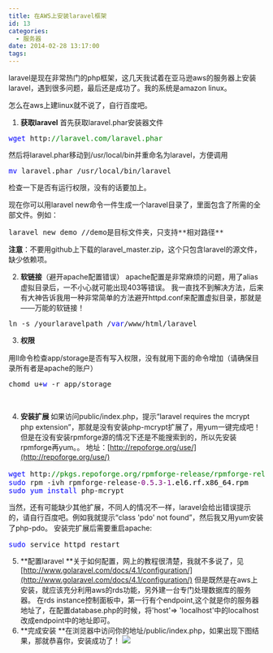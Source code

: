 ```yaml
---
title: 在AWS上安装laravel框架
id: 13
categories:
  - 服务器
date: 2014-02-28 13:17:00
tags:
---
```


laravel是现在非常热门的php框架，这几天我试着在亚马逊aws的服务器上安装laravel，遇到很多问题，最后还是成功了。我的系统是amazon linux。

怎么在aws上建linux就不说了，自行百度吧。

1.  **获取laravel**
首先获取laravel.phar安装器文件

<div class="cnblogs_code">
<pre><span style="color: #0000ff;">wget</span> http:<span style="color: #008000;">//</span><span style="color: #008000;">laravel.com/laravel.phar</span></pre>
</div>

然后将laravel.phar移动到/usr/local/bin并重命名为laravel，方便调用

<div class="cnblogs_code">
<pre><span style="color: #0000ff;">mv</span> laravel.phar /usr/local/bin/laravel</pre>
</div>

检查一下是否有运行权限，没有的话要加上。

现在你可以用laravel new命令一件生成一个laravel目录了，里面包含了所需的全部文件。例如：

<div class="cnblogs_code">
<pre>laravel new demo //demo是目标文件夹，只支持**相对路径**</pre>
</div>

**注意**：不要用github上下载的laravel_master.zip，这个只包含laravel的源文件，缺少依赖项。

2.  <span style="line-height: 1.5;"><span style="line-height: 1.5;">**软链接**（避开apache配置错误）
apache配置是非常麻烦的问题，用了alias虚拟目录后，一不小心就可能出现403等错误。
我一直找不到解决方法，后来有大神告诉我用一种非常简单的方法避开httpd.conf来配置虚拟目录，那就是&mdash;&mdash;万能的软链接！
</span></span>
<div class="cnblogs_code">
<pre>ln -s /yourlaravelpath /<span style="color: #0000ff;">var</span>/www/html/laravel</pre>
</div>

3.  <span style="line-height: 1.5;"><span style="line-height: 1.5;">**权限&nbsp;**
</span></span>

用ll命令检查app/storage是否有写入权限，没有就用下面的命令增加（请确保目录所有者是apache的账户）<span>
</span>

<div class="cnblogs_code">
<pre>chomd u+<span style="color: #0000ff;">w</span> -r app/storage </pre>
</div>

&nbsp;

4.  **<span style="line-height: 1.5;">安装</span><span style="line-height: 1.5;">扩展
</span>**<span style="line-height: 1.5;">如果访问public/index.php，提示&ldquo;</span><span style="line-height: 1.5;">laravel requires the mcrypt php extension&rdquo;，那就是没有安装php-mcrypt扩展了，用yum一键完成吧！
但是在没有安装rpmforge源的情况下还是不能搜索到的，所以先安装rpmforge再yum。。
地址：[http://repoforge.org/use/](http://repoforge.org/use/)</span>

<div class="cnblogs_code">
<pre><span style="color: #0000ff;">wget</span> http:<span style="color: #008000;">//</span><span style="color: #008000;">pkgs.repoforge.org/rpmforge-release/rpmforge-release-0.5.3-1.el6.rf.x86_64.rpm </span><span style="color: #008000;">//</span><span style="color: #008000;">下载地址根据系统版本有所不同，见上面地址</span>
<span style="color: #0000ff;">sudo</span> rpm -ivh rpmforge-release-<span style="color: #800080;">0.5</span>.<span style="color: #800080;">3</span>-<span style="color: #800080;">1</span><span style="color: #000000;">.el6.rf.x86_64.rpm
</span><span style="color: #0000ff;">sudo</span> <span style="color: #0000ff;">yum</span> <span style="color: #0000ff;">install</span> php-mcrypt</pre>
</div>

当然，还有可能缺少其他扩展，不同人的情况不一样，laravel会给出错误提示的，请自行百度吧。例如我就提示&ldquo;<span style="line-height: 1.5;">class 'pdo' not found&rdquo;，然后我又用yum安装了php-</span><span style="line-height: 1.5;">pdo。
</span>安装完扩展后需要重启apache:

<div class="cnblogs_code">
<pre><span style="color: #0000ff;">sudo</span> service httpd restart</pre>
</div>

5.  **配置laravel
**关于如何配置，网上的教程很清楚，我就不多说了，见[http://www.golaravel.com/docs/4.1/configuration/](http://www.golaravel.com/docs/4.1/configuration/)
但是既然是在aws上安装，就应该充分利用aws的rds功能，另外建一台专门处理数据库的服务器。
在rds instance控制面板中，第一行有个endpoint,这个就是你的服务器地址了，在配置database.php的时候，将'host'=&gt; 'localhost'中的localhost改成endpoint中的地址即可。
6.  **完成安装
**在浏览器中访问你的地址/public/index.php，如果出现下图结果，那就恭喜你，安装成功了！
![](http://www.imyzf.com/wp-content/uploads/2015/03/282115291194194.jpg)